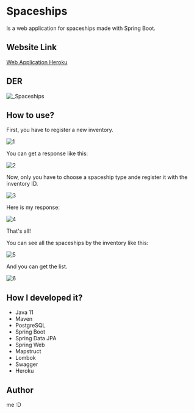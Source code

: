 # Spaceships
Is a web application for spaceships made with Spring Boot.

## Website Link
[Web Application Heroku](https://alnicode-spaceships.herokuapp.com/swagger-ui/)

## DER
![_Spaceships](https://user-images.githubusercontent.com/81927187/179339817-632254fb-2530-48d7-8f08-10bc1d76c708.jpeg)

## How to use?

First, you have to register a new inventory.

![1](https://user-images.githubusercontent.com/81927187/179356750-f261f234-f7f4-4aaf-b965-ad39a724e25f.png)

You can get a response like this:

![2](https://user-images.githubusercontent.com/81927187/179356787-8bac3648-6397-47bc-910f-598532d4ab7c.png)

Now, only you have to choose a spaceship type ande register it with the inventory ID.

![3](https://user-images.githubusercontent.com/81927187/179357149-d83f1477-2853-4122-856f-b9796d24f184.png)

Here is my response:

![4](https://user-images.githubusercontent.com/81927187/179357151-b46606d2-8ca3-427a-8a63-68dfecc9b7fc.png)

That's all!

You can see all the spaceships by the inventory like this:

![5](https://user-images.githubusercontent.com/81927187/179357250-a22cd025-719a-4644-94a4-41beea3d8ef4.png)

And you can get the list.

![6](https://user-images.githubusercontent.com/81927187/179357259-14d74923-be72-4bfd-ae7e-5cf8a4ade9b9.png)

## How I developed it?

* Java 11
* Maven
* PostgreSQL
* Spring Boot
* Spring Data JPA
* Spring Web
* Mapstruct
* Lombok
* Swagger
* Heroku

## Author
me :D
